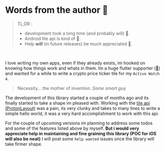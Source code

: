 # Words from the author 🙊

> TL;DR :
> * development took a long time (and probably will) 👴.
> * Android tile api is kind of 💩.
> * Help __*will*__ (in future releases) be much appreciated 🙏.

<br>

I love writing my own apps, even if they already exists, im hooked on knowing how things work and whats in them.
Im a huge flutter supporter (💙) and wanted for a while to write a crypto price ticker tile for my `Active Watch 4`.
> Necessity... the mother of invention.     _Some smart guy_

The development of this library started a couple of months ago and its finally started to take a shape im pleased with.
Working with the [tile api (ProtonLayout)](https://developer.android.com/reference/androidx/wear/protolayout/package-summary.html) was a pain, its very clunky and takes to many lines to write a simple hello world, it was a very hard accomplishment to work with this api.

For the couple of upcoming versions im planning to address some todos and some of the features listed above by myself.
__But i would very appreciate help in maintaining and fine graining this library (POC for iOS will also be neat)__
I will post some `help wanted` issues once the library will take firmer shape.
